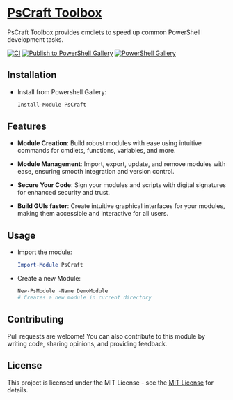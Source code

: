# [**PsCraft Toolbox**](https://www.powershellgallery.com/packages/PsCraft/)

PsCraft Toolbox provides cmdlets to speed up common PowerShell development tasks.

[![CI](https://github.com/alainQtec/PsCraft/actions/workflows/CI.yaml/badge.svg)](https://github.com/alainQtec/PsCraft/actions/workflows/CI.yaml)
[![Publish to PowerShell Gallery](https://github.com/alainQtec/PsCraft/actions/workflows/Publish.yaml/badge.svg)](https://github.com/alainQtec/PsCraft/actions/workflows/Publish.yaml)
<a href="https://www.PowerShellGallery.com/packages/PsCraft">
    <img src="https://img.shields.io/powershellgallery/dt/PsCraft.svg?style=flat&logo=powershell&color=blue"
      alt="PowerShell Gallery" title="PowerShell Gallery" />
  </a>

## Installation

- Install from Powershell Gallery:

    ```PowerShell
    Install-Module PsCraft
    ```

## Features

- **Module Creation**: Build robust modules with ease using intuitive commands for cmdlets, functions, variables, and more.

- **Module Management**: Import, export, update, and remove modules with ease, ensuring smooth integration and version control.
- **Secure Your Code**: Sign your modules and scripts with digital signatures for enhanced security and trust.

- **Build GUIs faster**: Create intuitive graphical interfaces for your modules, making them accessible and interactive for all users.

## Usage

- Import the module:

    ```PowerShell
    Import-Module PsCraft
    ```

- Create a new Module:

    ```PowerShell
    New-PsModule -Name DemoModule
    # Creates a new module in current directory
    ```

## Contributing

Pull requests are welcome! You can also contribute to this module by writing code, sharing opinions, and providing feedback.

## License

This project is licensed under the MIT License - see the [MIT License](https://alainQtec.MIT-license.org) for details.

